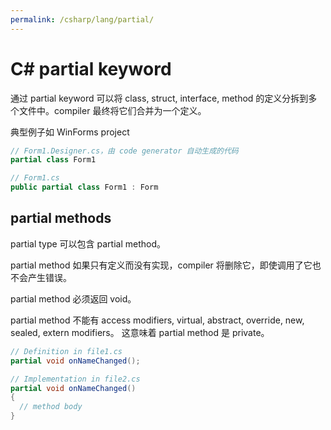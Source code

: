 ```yaml
---
permalink: /csharp/lang/partial/
---
```


# C# partial keyword

通过 partial keyword 可以将 class, struct, interface, method 的定义分拆到多个文件中。compiler 最终将它们合并为一个定义。

典型例子如 WinForms project

```cs
// Form1.Designer.cs，由 code generator 自动生成的代码
partial class Form1

// Form1.cs
public partial class Form1 : Form
```

## partial methods

partial type 可以包含 partial method。

partial method 如果只有定义而没有实现，compiler 将删除它，即使调用了它也不会产生错误。

partial method 必须返回 void。

partial method 不能有 access modifiers, virtual, abstract, override, new, sealed, extern modifiers。
这意味着 partial method 是 private。

```cs
// Definition in file1.cs
partial void onNameChanged();

// Implementation in file2.cs
partial void onNameChanged()
{
  // method body
}
```

